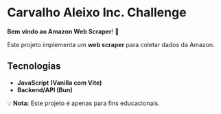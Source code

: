 # Carvalho Aleixo Inc. Challenge

**Bem vindo ao Amazon Web Scraper**! 🚀

Este projeto implementa um **web scraper** para coletar dados da Amazon.

## Tecnologias

- **JavaScript (Vanilla com Vite)**
- **Backend/API (Bun)**

💡 **Nota:** Este projeto é apenas para fins educacionais.
